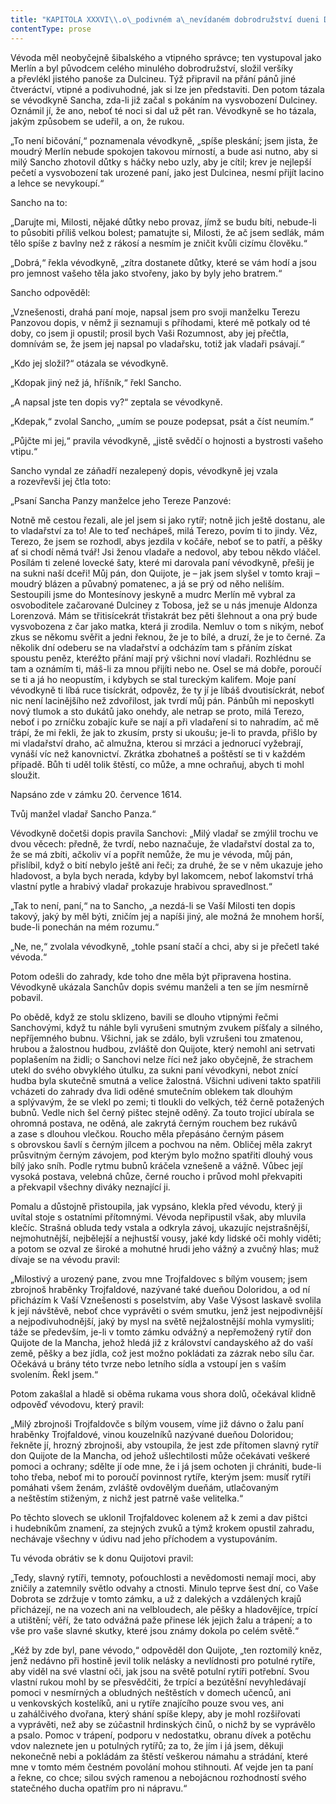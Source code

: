 ```yaml
---
title: "KAPITOLA XXXVI\\.o\_podivném a\_nevídaném dobrodružství dueni Doloridy, nazývané také hraběnkou Trojfaldovou, a\_o\_dopisu Sancha Panzy jeho manželce Tereze Sanchové\\."
contentType: prose
---
```


<section>

Vévoda měl neobyčejně šibalského a vtipného správce; ten vystupoval jako Merlín a byl původcem celého minulého dobrodružství, složil veršíky a převlékl jistého panoše za Dulcineu. Týž připravil na přání pánů jiné čtveráctví, vtipné a podivuhodné, jak si lze jen představiti. Den potom tázala se vévodkyně Sancha, zda-li již začal s pokáním na vysvobození Dulciney. Oznámil jí, že ano, neboť té noci si dal už pět ran. Vévodkyně se ho tázala, jakým způsobem se udeřil, a on, že rukou.

„To není bičování,“ poznamenala vévodkyně, „spíše pleskání; jsem jista, že moudrý Merlín nebude spokojen takovou mírností, a bude asi nutno, aby si milý Sancho zhotovil důtky s háčky nebo uzly, aby je cítil; krev je nejlepší pečetí a vysvobození tak urozené paní, jako jest Dulcinea, nesmí přijít lacino a lehce se nevykoupí.“

Sancho na to:

„Darujte mi, Milosti, nějaké důtky nebo provaz, jímž se budu bíti, nebude-li to působiti příliš velkou bolest; pamatujte si, Milosti, že ač jsem sedlák, mám tělo spíše z bavlny než z rákosí a nesmím je zničit kvůli cizímu člověku.“

„Dobrá,“ řekla vévodkyně, „zítra dostanete důtky, které se vám hodí a jsou pro jemnost vašeho těla jako stvořeny, jako by byly jeho bratrem.“

Sancho odpověděl:

„Vznešenosti, drahá paní moje, napsal jsem pro svoji manželku Terezu Panzovou dopis, v němž ji seznamuji s příhodami, které mě potkaly od té doby, co jsem ji opustil; prosil bych Vaši Rozumnost, aby jej přečtla, domnívám se, že jsem jej napsal po vladařsku, totiž jak vladaři psávají.“

„Kdo jej složil?“ otázala se vévodkyně.

„Kdopak jiný než já, hříšník,“ řekl Sancho.

„A napsal jste ten dopis vy?“ zeptala se vévodkyně.

„Kdepak,“ zvolal Sancho, „umím se pouze podepsat, psát a číst neumím.“

„Půjčte mi jej,“ pravila vévodkyně, „jistě svědčí o hojnosti a bystrosti vašeho vtipu.“

Sancho vyndal ze záňadří nezalepený dopis, vévodkyně jej vzala a rozevřevši jej čtla toto:

</section>

<section>

„Psaní Sancha Panzy manželce jeho Tereze Panzové:

Notně mě cestou řezali, ale jel jsem si jako rytíř; notně jich ještě dostanu, ale to vladařství za to! Ale to teď nechápeš, milá Terezo, povím ti to jindy. Věz, Terezo, že jsem se rozhodl, abys jezdila v kočáře, neboť se to patří, a pěšky ať si chodí němá tvář! Jsi ženou vladaře a nedovol, aby tebou někdo vláčel. Posílám ti zelené lovecké šaty, které mi darovala paní vévodkyně, přešij je na sukni naší dceři! Můj pán, don Quijote, je – jak jsem slyšel v tomto kraji – moudrý blázen a půvabný pomatenec, a já se prý od něho neliším. Sestoupili jsme do Montesínovy jeskyně a mudrc Merlín mě vybral za osvoboditele začarované Dulciney z Tobosa, jež se u nás jmenuje Aldonza Lorenzová. Mám se třitisícekrát třistakrát bez pěti šlehnout a ona prý bude vysvobozena z čar jako matka, která ji zrodila. Nemluv o tom s nikým, neboť zkus se někomu svěřit a jedni řeknou, že je to bílé, a druzí, že je to černé. Za několik dní odeberu se na vladařství a odcházím tam s přáním získat spoustu peněz, kteréžto přání mají prý všichni noví vladaři. Rozhlédnu se tam a oznámím ti, máš-li za mnou přijíti nebo ne. Osel se má dobře, poroučí se ti a já ho neopustím, i kdybych se stal tureckým kalifem. Moje paní vévodkyně ti líbá ruce tisíckrát, odpověz, že ty jí je líbáš dvoutisíckrát, neboť nic není lacinějšího než zdvořilost, jak tvrdí můj pán. Pánbůh mi neposkytl nový tlumok a sto dukátů jako onehdy, ale netrap se proto, milá Terezo, neboť i po zrníčku zobajíc kuře se nají a při vladaření si to nahradím, ač mě trápí, že mi řekli, že jak to zkusím, prsty si ukoušu; je-li to pravda, přišlo by mi vladařství draho, ač almužna, kterou si mrzáci a jednorucí vyžebrají, vynáší víc než kanovnictví. Zkrátka zbohatneš a poštěstí se ti v každém případě. Bůh ti uděl tolik štěstí, co může, a mne ochraňuj, abych ti mohl sloužit.

Napsáno zde v zámku 20. července 1614.

Tvůj manžel vladař Sancho Panza.“

Vévodkyně dočetši dopis pravila Sanchovi: „Milý vladař se zmýlil trochu ve dvou věcech: předně, že tvrdí, nebo naznačuje, že vladařství dostal za to, že se má zbíti, ačkoliv ví a popřít nemůže, že mu je vévoda, můj pán, přislíbil, když o bití nebylo ještě ani řeči; za druhé, že se v něm ukazuje jeho hladovost, a byla bych nerada, kdyby byl lakomcem, neboť lakomství trhá vlastní pytle a hrabivý vladař prokazuje hrabivou spravedlnost.“

„Tak to není, paní,“ na to Sancho, „a nezdá-li se Vaší Milosti ten dopis takový, jaký by měl býti, zničím jej a napíši jiný, ale možná že mnohem horší, bude-li ponechán na mém rozumu.“

„Ne, ne,“ zvolala vévodkyně, „tohle psaní stačí a chci, aby si je přečetl také vévoda.“

Potom odešli do zahrady, kde toho dne měla být připravena hostina. Vévodkyně ukázala Sanchův dopis svému manželi a ten se jím nesmírně pobavil.

Po obědě, když ze stolu sklizeno, bavili se dlouho vtipnými řečmi Sanchovými, když tu náhle byli vyrušeni smutným zvukem píšťaly a silného, nepříjemného bubnu. Všichni, jak se zdálo, byli vzrušeni tou zmatenou, hrubou a žalostnou hudbou, zvláště don Quijote, který nemohl ani setrvati poplašením na židli; o Sanchovi nelze říci než jako obyčejně, že strachem utekl do svého obvyklého útulku, za sukni paní vévodkyni, nebot znící hudba byla skutečně smutná a velice žalostná. Všichni udiveni takto spatřili vcházeti do zahrady dva lidi oděné smutečním oblekem tak dlouhým a splývavým, že se vlekl po zemi; ti tloukli do velkých, též černě potažených bubnů. Vedle nich šel černý pištec stejně oděný. Za touto trojicí ubírala se ohromná postava, ne oděná, ale zakrytá černým rouchem bez rukávů a zase s dlouhou vlečkou. Roucho měla přepásáno černým pásem s obrovskou šavlí s černým jílcem a pochvou na něm. Obličej měla zakryt průsvitným černým závojem, pod kterým bylo možno spatřiti dlouhý vous bílý jako sníh. Podle rytmu bubnů kráčela vznešeně a vážně. Vůbec její vysoká postava, velebná chůze, černé roucho i průvod mohl překvapiti a překvapil všechny diváky neznající ji.

Pomalu a důstojně přistoupila, jak vypsáno, klekla před vévodu, který ji uvítal stoje s ostatními přítomnými. Vévoda nepřipustil však, aby mluvila klečíc. Strašná obluda tedy vstala a odkryla závoj, ukazujíc nejstrašnější, nejmohutnější, nejbělejší a nejhustší vousy, jaké kdy lidské oči mohly viděti; a potom se ozval ze široké a mohutné hrudi jeho vážný a zvučný hlas; muž dívaje se na vévodu pravil:

„Milostivý a urozený pane, zvou mne Trojfaldovec s bílým vousem; jsem zbrojnoš hraběnky Trojfaldové, nazývané také dueňou Doloridou, a od ní přicházím k Vaší Vznešenosti s poselstvím, aby Vaše Výsost laskavě svolila k její návštěvě, neboť chce vyprávěti o svém smutku, jenž jest nejpodivnější a nejpodivuhodnější, jaký by mysl na světě nejžalostnější mohla vymysliti; táže se především, je-li v tomto zámku odvážný a nepřemožený rytíř don Quijote de la Mancha, jehož hledá již z království candayského až do vaší země, pěšky a bez jídla, což jest možno pokládati za zázrak nebo sílu čar. Očekává u brány této tvrze nebo letního sídla a vstoupí jen s vaším svolením. Řekl jsem.“

Potom zakašlal a hladě si oběma rukama vous shora dolů, očekával klidně odpověď vévodovu, který pravil:

„Milý zbrojnoši Trojfaldovče s bílým vousem, víme již dávno o žalu paní hraběnky Trojfaldové, vinou kouzelníků nazývané dueňou Doloridou; řekněte jí, hrozný zbrojnoši, aby vstoupila, že jest zde přítomen slavný rytíř don Quijote de la Mancha, od jehož ušlechtilosti může očekávati veškeré pomoci a ochrany; sdělte jí ode mne, že i já jsem ochoten ji chrániti, bude-li toho třeba, neboť mi to poroučí povinnost rytíře, kterým jsem: musíť rytíři pomáhati všem ženám, zvláště ovdovělým dueňám, utlačovaným a neštěstím stiženým, z nichž jest patrně vaše velitelka.“

Po těchto slovech se uklonil Trojfaldovec kolenem až k zemi a dav pištci i hudebníkům znamení, za stejných zvuků a týmž krokem opustil zahradu, nechávaje všechny v údivu nad jeho příchodem a vystupováním.

Tu vévoda obrátiv se k donu Quijotovi pravil:

„Tedy, slavný rytíři, temnoty, poťouchlosti a nevědomosti nemají moci, aby zničily a zatemnily světlo odvahy a ctnosti. Minulo teprve šest dní, co Vaše Dobrota se zdržuje v tomto zámku, a už z dalekých a vzdálených krajů přicházejí, ne na vozech ani na velbloudech, ale pěšky a hladovějíce, trpící a utištění; věří, že tato odvážná paže přinese lék jejich žalu a trápení; a to vše pro vaše slavné skutky, které jsou známy dokola po celém světě.“

„Kéž by zde byl, pane vévodo,“ odpověděl don Quijote, „ten roztomilý kněz, jenž nedávno při hostině jevil tolik nelásky a nevlídnosti pro potulné rytíře, aby viděl na své vlastní oči, jak jsou na světě potulní rytíři potřební. Svou vlastní rukou mohl by se přesvědčiti, že trpící a bezútěšní nevyhledávají pomoci v nesmírných a obludných neštěstích v domech učenců, ani u venkovských kostelíků, ani u rytíře znajícího pouze svou ves, ani u zahálčivého dvořana, který shání spíše klepy, aby je mohl rozšiřovati a vyprávěti, než aby se zúčastnil hrdinských činů, o nichž by se vyprávělo a psalo. Pomoc v trápení, podporu v nedostatku, obranu dívek a potěchu vdov naleznete jen u potulných rytířů; za to, že jím i já jsem, děkuji nekonečně nebi a pokládám za štěstí veškerou námahu a strádání, které mne v tomto mém čestném povolání mohou stihnouti. Ať vejde jen ta paní a řekne, co chce; silou svých ramenou a nebojácnou rozhodností svého statečného ducha opatřím pro ni nápravu.“

</section>
